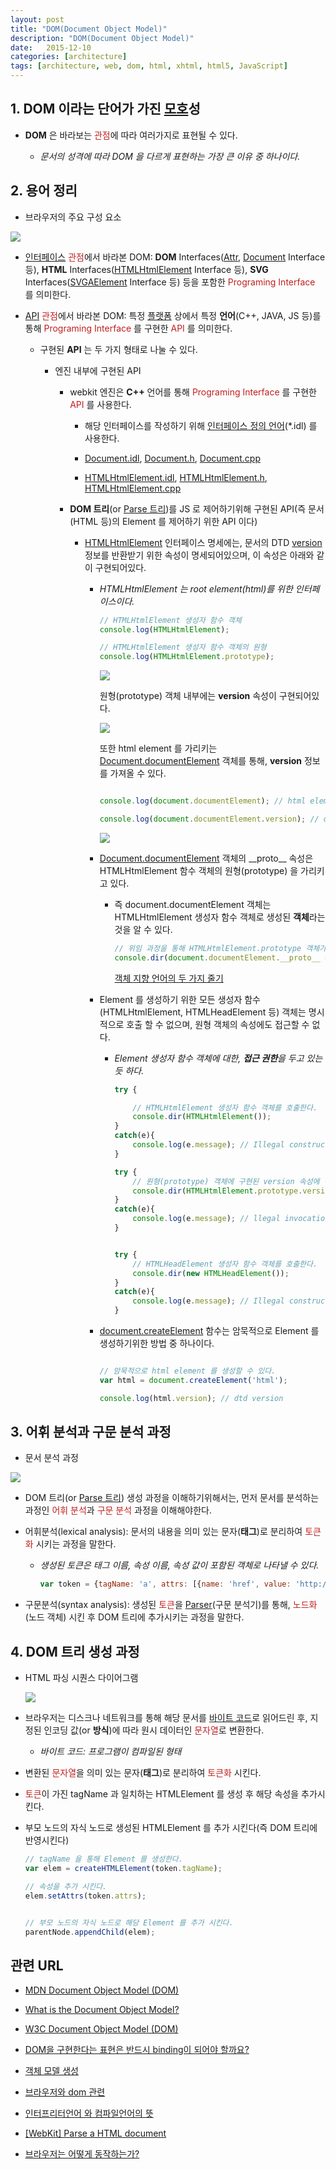 ```yaml
---
layout: post
title: "DOM(Document Object Model)"
description: "DOM(Document Object Model)"
date:   2015-12-10
categories: [architecture]
tags: [architecture, web, dom, html, xhtml, html5, JavaScript]
---
```


## 1. DOM 이라는 단어가 가진 [모호](http://krdic.naver.com/detail.nhn?docid=13706300)성 

- **DOM** 은 바라보는 <span style="color:#c11f1f">관점</span>에 따라 여러가지로 표현될 수 있다.

  - *문서의 성격에 따라 DOM 을 다르게 표현하는 가장 큰 이유 중 하나이다.*

## 2. 용어 정리

- 브라우저의 주요 구성 요소

![](/blog/assets/images/posts/20151207/dom_11.png)

- <span style="color:#c11f1f">[인터페이스](https://ko.wikipedia.org/wiki/%EC%9D%B8%ED%84%B0%ED%8E%98%EC%9D%B4%EC%8A%A4) 관점</span>에서 바라본 DOM: **DOM** Interfaces([Attr](https://developer.mozilla.org/en-US/docs/Web/API/Attr), [Document](https://developer.mozilla.org/en-US/docs/Web/API/Document) Interface 등), **HTML** Interfaces([HTMLHtmlElement](https://developer.mozilla.org/en-US/docs/Web/API/HTMLHtmlElement) Interface 등), **SVG** Interfaces([SVGAElement](https://developer.mozilla.org/en-US/docs/Web/API/SVGAElement) Interface 등) 등을 포함한 <span style="color:#c11f1f">Programing Interface</span> 를 의미한다.<p />

- <span style="color:#c11f1f">[API](https://ko.wikipedia.org/wiki/API) 관점</span>에서 바라본 DOM: 특정 [플랫폼](https://ko.wikipedia.org/wiki/%EC%BB%B4%ED%93%A8%ED%8C%85_%ED%94%8C%EB%9E%AB%ED%8F%BC) 상에서 특정 **언어**(C++, JAVA, JS 등)를 통해 <span style="color:#c11f1f">Programing Interface</span> 를 구현한 <span style="color:#c11f1f">API</span> 를 의미한다.<p />

  - 구현된 **API** 는 두 가지 형태로 나눌 수 있다.
  
      - 엔진 내부에 구현된 API<p>
          
          - webkit 엔진은 **C++** 언어를 통해 <span style="color:#c11f1f">Programing Interface</span> 를 구현한 <span style="color:#c11f1f">API</span> 를 사용한다.<p>
          
              - 해당 인터페이스를 작성하기 위해 <a href="https://ko.wikipedia.org/wiki/%EC%9D%B8%ED%84%B0%ED%8E%98%EC%9D%B4%EC%8A%A4_%EC%A0%95%EC%9D%98_%EC%96%B8%EC%96%B4">인터페이스 정의 언어</a>(*.idl) 를 사용한다.<p>
        
              - <a href="https://github.com/WebKit/webkit/blob/master/Source/WebCore/dom/Document.idl">Document.idl</a>, <a href="https://github.com/WebKit/webkit/blob/master/Source/WebCore/dom/Document.h">Document.h</a>, <a href="https://github.com/WebKit/webkit/blob/master/Source/WebCore/dom/Document.cpp">Document.cpp</a><p>
              
              - <a href="https://github.com/WebKit/webkit/blob/master/Source/WebCore/html/HTMLHtmlElement.idl">HTMLHtmlElement.idl</a>, <a href="https://github.com/WebKit/webkit/blob/master/Source/WebCore/html/HTMLHtmlElement.h">HTMLHtmlElement.h</a>, <a href="https://github.com/WebKit/webkit/blob/master/Source/WebCore/html/HTMLHtmlElement.cpp">HTMLHtmlElement.cpp</a><p>
                  
        - **DOM 트리**(or [Parse 트리](https://ko.wikipedia.org/wiki/%EA%B5%AC%EB%AC%B8_%EB%B6%84%EC%84%9D))를 JS 로 제어하기위해 구현된 API(즉 문서(HTML 등)의 Element 를 제어하기 위한 API 이다)<p>
        
          - [HTMLHtmlElement](https://developer.mozilla.org/en-US/docs/Web/API/HTMLHtmlElement) 인터페이스 명세에는, 문서의 DTD [version](https://developer.mozilla.org/en-US/docs/Web/API/HTMLHtmlElement/version) 정보를 반환받기 위한 속성이 명세되어있으며, 이 속성은 아래와 같이 구현되어있다.
          
              - *HTMLHtmlElement 는 root element(html)를 위한 인터페이스이다.*<p>
          
                  ```javascript
                  // HTMLHtmlElement 생성자 함수 객체
                  console.log(HTMLHtmlElement);
              
                  // HTMLHtmlElement 생성자 함수 객체의 원형
                  console.log(HTMLHtmlElement.prototype);
                  ```    
                  
                  ![](/blog/assets/images/posts/20151207/dom_13.png)
                  
                  원형(prototype) 객체 내부에는 **version** 속성이 구현되어있다.
                  
                  ![](/blog/assets/images/posts/20151207/dom_14.png)       
                                             
                  또한 html element 를 가리키는 [Document.documentElement](https://developer.mozilla.org/en-US/docs/Web/API/Document/documentElement) 객체를 통해, **version** 정보를 가져올 수 있다.
          
                  ```javascript
                  
                  console.log(document.documentElement); // html element object
                  
                  console.log(document.documentElement.version); // dtd version
                  ```              
                  
                  ![](/blog/assets/images/posts/20151207/dom_15.png)
                  
            - [Document.documentElement](https://developer.mozilla.org/en-US/docs/Web/API/Document/documentElement) 객체의 \_\_proto\_\_ 속성은 HTMLHtmlElement 함수 객체의 원형(prototype) 을 가리키고 있다.
            
              - 즉 document.documentElement 객체는 HTMLHtmlElement 생성자 함수 객체로 생성된 **객체**라는것을 알 수 있다.<p>
              
                  ```javascript
                  // 위임 과정을 통해 HTMLHtmlElement.prototype 객체가 생성된 document.documentElement 객체의 __proto__ 속성으로 위임된다.
                  console.dir(document.documentElement.__proto__ === HTMLHtmlElement.prototype); // true
                  ```                                      
                  
                  [객체 지향 언어의 두 가지 줄기](http://mohwa.github.io/blog/javascript/2015/10/16/prototype/)
                                    
            - Element 를 생성하기 위한 모든 생성자 함수(HTMLHtmlElement, HTMLHeadElement 등) 객체는 명시적으로 호출 할 수 없으며, 원형 객체의 속성에도 접근할 수 없다.
                                                
              - <em>Element 생성자 함수 객체에 대한, **접근 권한**을 두고 있는듯 하다.</em><p>
              
                ```javascript
                try {
                
                    // HTMLHtmlElement 생성자 함수 객체를 호출한다.
                    console.dir(HTMLHtmlElement());
                }
                catch(e){
                    console.log(e.message); // Illegal constructor
                }
            
                try {
                    // 원형(prototype) 객체에 구현된 version 속성에 접근한다.
                    console.dir(HTMLHtmlElement.prototype.version);
                }
                catch(e){
                    console.log(e.message); // llegal invocation
                }
            
            
                try {
                    // HTMLHeadElement 생성자 함수 객체를 호출한다.
                    console.dir(new HTMLHeadElement());
                }
                catch(e){
                    console.log(e.message); // Illegal constructor
                }
                ```

            - [document.createElement](https://developer.mozilla.org/ko/docs/Web/API/Document/createElement) 함수는 암묵적으로 Element 를 생성하기위한 방법 중 하나이다.
            
                ```javascript
                
                // 암묵적으로 html element 를 생성할 수 있다.
                var html = document.createElement('html');
                
                console.log(html.version); // dtd version
                ```

## 3. 어휘 분석과 구문 분석 과정

- 문서 분석 과정

![](/blog/assets/images/posts/20151207/dom_16.png)

- DOM 트리(or [Parse 트리](https://ko.wikipedia.org/wiki/%EA%B5%AC%EB%AC%B8_%EB%B6%84%EC%84%9D)) 생성 과정을 이해하기위해서는, 먼저 문서를 분석하는 과정인 <span style="color:#c11f1f">어휘 분석</span>과 <span style="color:#c11f1f">구문 분석</span> 과정을 이해해야한다.

- 어휘분석(lexical analysis): 문서의 내용을 의미 있는 문자(**태그**)로 분리하여 <span style="color:#c11f1f">토큰화</span> 시키는 과정을 말한다.<p>
    
    - <em>생성된 토큰은 태그 이름, 속성 이름, 속성 값이 포함된 객체로 나타낼 수 있다.</em>

        ```javascript
        var token = {tagName: 'a', attrs: [{name: 'href', value: 'http://google.com'}, {name: 'target', value: '_blank'}]};
        ```
        
- 구문분석(syntax analysis): 생성된 <span style="color:#c11f1f">토큰</span>을 [Parser](https://ko.wikipedia.org/wiki/%EA%B5%AC%EB%AC%B8_%EB%B6%84%EC%84%9D)(구문 분석기)를 통해, <span style="color:#c11f1f">노드화</span>(노드 객체) 시킨 후 DOM 트리에 추가시키는 과정을 말한다.

## 4. DOM 트리 생성 과정

- HTML 파싱 시퀀스 다이어그램

    ![](/blog/assets/images/posts/20151207/dom_17.png)

- 브라우저는 디스크나 네트워크를 통해 해당 문서를 [바이트 코드](http://m.terms.naver.com/entry.nhn?docId=844067&cid=42346&categoryId=42346)로 읽어드린 후, 지정된 인코딩 값(or **방식**)에 따라 원시 데이터인 <span style="color:#c11f1f">문자열</span>로 변환한다.

    - <em>바이트 코드: 프로그램이 컴파일된 형태</em>


- 변환된 <span style="color:#c11f1f">문자열</span>을 의미 있는 문자(**태그**)로 분리하여 <span style="color:#c11f1f">토큰화</span> 시킨다.

- <span style="color:#c11f1f">토큰</span>이 가진 tagName 과 일치하는 HTMLElement 를 생성 후 해당 속성을 추가시킨다.

- 부모 노드의 자식 노드로 생성된 HTMLElement 를 추가 시킨다(즉 DOM 트리에 반영시킨다)<p>

    ```javascript
    // tagName 을 통해 Element 를 생성한다.
    var elem = createHTMLElement(token.tagName);
    
    // 속성을 추가 시킨다.
    elem.setAttrs(token.attrs);
    
    
    // 부모 노드의 자식 노드로 해당 Element 를 추가 시킨다.
    parentNode.appendChild(elem);
    ```
    


## 관련 URL

- [MDN Document Object Model (DOM)](https://developer.mozilla.org/en-US/docs/Web/API/Document_Object_Model)

- [What is the Document Object Model?](http://www.w3.org/TR/DOM-Level-2-Core/introduction.html)

- [W3C Document Object Model (DOM)](http://www.w3.org/DOM/)

- [DOM을 구현한다는 표현은 반드시 binding이 되어야 할까요?](http://okjungsoo.tistory.com/entry/DOM%EC%9D%84-%EA%B5%AC%ED%98%84%ED%95%9C%EB%8B%A4%EB%8A%94-%ED%91%9C%ED%98%84%EC%9D%80-%EB%B0%98%EB%93%9C%EC%8B%9C-binding%EC%9D%B4-%EB%90%98%EC%96%B4%EC%95%BC-%ED%95%A0%EA%B9%8C%EC%9A%94)

- [객체 모델 생성](https://developers.google.com/web/fundamentals/performance/critical-rendering-path/constructing-the-object-model?hl=ko)

- [브라우저와 dom 관련](http://okky.kr/article/112613)

- [인터프리터언어 와 컴파일언어의 뜻](http://seodh007.tistory.com/entry/%EC%9D%B8%ED%84%B0%ED%94%84%EB%A6%AC%ED%84%B0%EC%96%B8%EC%96%B4-%EC%99%80-%EC%BB%B4%ED%8C%8C%EC%9D%BC%EC%96%B8%EC%96%B4%EC%9D%98-%EB%9C%BB)

- [[WebKit] Parse a HTML document](http://haejung.egloos.com/v/1250745)

- [브라우저는 어떻게 동작하는가?](http://d2.naver.com/helloworld/59361)






